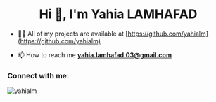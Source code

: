 <h1 align="center">Hi 👋, I'm Yahia LAMHAFAD</h1>

- 👨‍💻 All of my projects are available at [https://github.com/yahialm](https://github.com/yahialm)

- 📫 How to reach me **yahia.lamhafad.03@gmail.com**

<h3 align="left">Connect with me:</h3>
<p align="left">
</p>

<p><img align="center" src="https://github-readme-stats.vercel.app/api/top-langs?username=yahialm&show_icons=true&locale=en&layout=compact" alt="yahialm" /></p>

